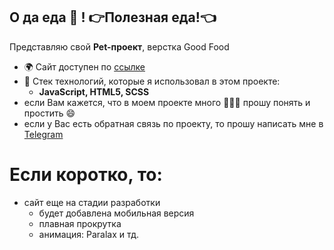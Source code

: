 ## О да еда 🍍 ! 👉Полезная еда!👈

Представляю свой **Pet-проект**, верстка Good Food

-   🌍 Сайт доступен по [ссылке](https://sergey-kozlov-developer.github.io/street-food/)
-   🚀 Стек технологий, которые я использовал в этом проекте:
    -   **JavaScript, HTML5, SCSS**
-   если Вам кажется, что в моем проекте много 🩼🩼🩼 прошу понять и простить 😄
-   если у Вас есть обратная связь по проекту, то прошу написать мне в [Telegram](https://t.me/vmfsergeikozlov)

# Если коротко, то:

-   сайт еще на стадии разработки
    -   будет добавлена мобильная версия
    -   плавная прокрутка
    -   анимация: Paralax и тд.
